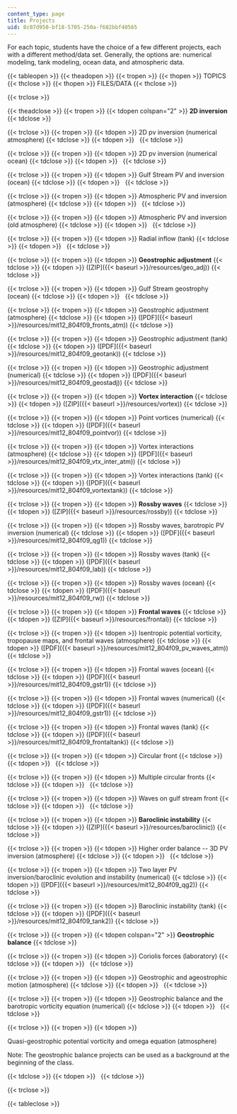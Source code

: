 ```yaml
---
content_type: page
title: Projects
uid: 8c07d950-bf18-5705-250a-f682bbf40565
---
```


For each topic, students have the choice of a few different projects, each with a different method/data set. Generally, the options are: numerical modeling, tank modeling, ocean data, and atmospheric data.

{{< tableopen >}}
{{< theadopen >}}
{{< tropen >}}
{{< thopen >}}
TOPICS
{{< thclose >}}
{{< thopen >}}
FILES/DATA
{{< thclose >}}

{{< trclose >}}

{{< theadclose >}}
{{< tropen >}}
{{< tdopen colspan="2" >}}
**2D inversion**
{{< tdclose >}}

{{< trclose >}}
{{< tropen >}}
{{< tdopen >}}
2D pv inversion (numerical atmosphere)
{{< tdclose >}}
{{< tdopen >}}
 
{{< tdclose >}}

{{< trclose >}}
{{< tropen >}}
{{< tdopen >}}
2D pv inversion (numerical ocean)
{{< tdclose >}}
{{< tdopen >}}
 
{{< tdclose >}}

{{< trclose >}}
{{< tropen >}}
{{< tdopen >}}
Gulf Stream PV and inversion (ocean)
{{< tdclose >}}
{{< tdopen >}}
 
{{< tdclose >}}

{{< trclose >}}
{{< tropen >}}
{{< tdopen >}}
Atmospheric PV and inversion (atmosphere)
{{< tdclose >}}
{{< tdopen >}}
 
{{< tdclose >}}

{{< trclose >}}
{{< tropen >}}
{{< tdopen >}}
Atmospheric PV and inversion (old atmosphere)
{{< tdclose >}}
{{< tdopen >}}
 
{{< tdclose >}}

{{< trclose >}}
{{< tropen >}}
{{< tdopen >}}
Radial inflow (tank)
{{< tdclose >}}
{{< tdopen >}}
 
{{< tdclose >}}

{{< trclose >}}
{{< tropen >}}
{{< tdopen >}}
**Geostrophic adjustment**
{{< tdclose >}}
{{< tdopen >}}
([ZIP]({{< baseurl >}}/resources/geo_adj))
{{< tdclose >}}

{{< trclose >}}
{{< tropen >}}
{{< tdopen >}}
Gulf Stream geostrophy (ocean)
{{< tdclose >}}
{{< tdopen >}}
 
{{< tdclose >}}

{{< trclose >}}
{{< tropen >}}
{{< tdopen >}}
Geostrophic adjustment (atmosphere)
{{< tdclose >}}
{{< tdopen >}}
([PDF]({{< baseurl >}}/resources/mit12_804f09_fronts_atm))
{{< tdclose >}}

{{< trclose >}}
{{< tropen >}}
{{< tdopen >}}
Geostrophic adjustment (tank)
{{< tdclose >}}
{{< tdopen >}}
([PDF]({{< baseurl >}}/resources/mit12_804f09_geotank))
{{< tdclose >}}

{{< trclose >}}
{{< tropen >}}
{{< tdopen >}}
Geostrophic adjustment (numerical)
{{< tdclose >}}
{{< tdopen >}}
([PDF]({{< baseurl >}}/resources/mit12_804f09_geostadj))
{{< tdclose >}}

{{< trclose >}}
{{< tropen >}}
{{< tdopen >}}
**Vortex interaction**
{{< tdclose >}}
{{< tdopen >}}
([ZIP]({{< baseurl >}}/resources/vortex))
{{< tdclose >}}

{{< trclose >}}
{{< tropen >}}
{{< tdopen >}}
Point vortices (numerical)
{{< tdclose >}}
{{< tdopen >}}
([PDF]({{< baseurl >}}/resources/mit12_804f09_pointvor))
{{< tdclose >}}

{{< trclose >}}
{{< tropen >}}
{{< tdopen >}}
Vortex interactions (atmosphere)
{{< tdclose >}}
{{< tdopen >}}
([PDF]({{< baseurl >}}/resources/mit12_804f09_vtx_inter_atm))
{{< tdclose >}}

{{< trclose >}}
{{< tropen >}}
{{< tdopen >}}
Vortex interactions (tank)
{{< tdclose >}}
{{< tdopen >}}
([PDF]({{< baseurl >}}/resources/mit12_804f09_vortextank))
{{< tdclose >}}

{{< trclose >}}
{{< tropen >}}
{{< tdopen >}}
**Rossby waves**
{{< tdclose >}}
{{< tdopen >}}
([ZIP]({{< baseurl >}}/resources/rossby))
{{< tdclose >}}

{{< trclose >}}
{{< tropen >}}
{{< tdopen >}}
Rossby waves, barotropic PV inversion (numerical)
{{< tdclose >}}
{{< tdopen >}}
([PDF]({{< baseurl >}}/resources/mit12_804f09_qg1))
{{< tdclose >}}

{{< trclose >}}
{{< tropen >}}
{{< tdopen >}}
Rossby waves (tank)
{{< tdclose >}}
{{< tdopen >}}
([PDF]({{< baseurl >}}/resources/mit12_804f09_lab))
{{< tdclose >}}

{{< trclose >}}
{{< tropen >}}
{{< tdopen >}}
Rossby waves (ocean)
{{< tdclose >}}
{{< tdopen >}}
([PDF]({{< baseurl >}}/resources/mit12_804f09_rw))
{{< tdclose >}}

{{< trclose >}}
{{< tropen >}}
{{< tdopen >}}
**Frontal waves**
{{< tdclose >}}
{{< tdopen >}}
([ZIP]({{< baseurl >}}/resources/frontal))
{{< tdclose >}}

{{< trclose >}}
{{< tropen >}}
{{< tdopen >}}
Isentropic potential vorticity, tropopause maps, and frontal waves (atmosphere)
{{< tdclose >}}
{{< tdopen >}}
([PDF]({{< baseurl >}}/resources/mit12_804f09_pv_waves_atm))
{{< tdclose >}}

{{< trclose >}}
{{< tropen >}}
{{< tdopen >}}
Frontal waves (ocean)
{{< tdclose >}}
{{< tdopen >}}
([PDF]({{< baseurl >}}/resources/mit12_804f09_gstr1))
{{< tdclose >}}

{{< trclose >}}
{{< tropen >}}
{{< tdopen >}}
Frontal waves (numerical)
{{< tdclose >}}
{{< tdopen >}}
([PDF]({{< baseurl >}}/resources/mit12_804f09_gstr1))
{{< tdclose >}}

{{< trclose >}}
{{< tropen >}}
{{< tdopen >}}
Frontal waves (tank)
{{< tdclose >}}
{{< tdopen >}}
([PDF]({{< baseurl >}}/resources/mit12_804f09_frontaltank))
{{< tdclose >}}

{{< trclose >}}
{{< tropen >}}
{{< tdopen >}}
Circular front
{{< tdclose >}}
{{< tdopen >}}
 
{{< tdclose >}}

{{< trclose >}}
{{< tropen >}}
{{< tdopen >}}
Multiple circular fronts
{{< tdclose >}}
{{< tdopen >}}
 
{{< tdclose >}}

{{< trclose >}}
{{< tropen >}}
{{< tdopen >}}
Waves on gulf stream front
{{< tdclose >}}
{{< tdopen >}}
 
{{< tdclose >}}

{{< trclose >}}
{{< tropen >}}
{{< tdopen >}}
**Baroclinic instability**
{{< tdclose >}}
{{< tdopen >}}
([ZIP]({{< baseurl >}}/resources/baroclinic))
{{< tdclose >}}

{{< trclose >}}
{{< tropen >}}
{{< tdopen >}}
Higher order balance -- 3D PV inversion (atmosphere)
{{< tdclose >}}
{{< tdopen >}}
 
{{< tdclose >}}

{{< trclose >}}
{{< tropen >}}
{{< tdopen >}}
Two layer PV inversion/baroclinic evolution and instability (numerical)
{{< tdclose >}}
{{< tdopen >}}
([PDF]({{< baseurl >}}/resources/mit12_804f09_qg2))
{{< tdclose >}}

{{< trclose >}}
{{< tropen >}}
{{< tdopen >}}
Baroclinic instability (tank)
{{< tdclose >}}
{{< tdopen >}}
([PDF]({{< baseurl >}}/resources/mit12_804f09_tank2))
{{< tdclose >}}

{{< trclose >}}
{{< tropen >}}
{{< tdopen colspan="2" >}}
**Geostrophic balance**
{{< tdclose >}}

{{< trclose >}}
{{< tropen >}}
{{< tdopen >}}
Coriolis forces (laboratory)
{{< tdclose >}}
{{< tdopen >}}
 
{{< tdclose >}}

{{< trclose >}}
{{< tropen >}}
{{< tdopen >}}
Geostrophic and ageostrophic motion (atmosphere)
{{< tdclose >}}
{{< tdopen >}}
 
{{< tdclose >}}

{{< trclose >}}
{{< tropen >}}
{{< tdopen >}}
Geostrophic balance and the barotropic vorticity equation (numerical)
{{< tdclose >}}
{{< tdopen >}}
 
{{< tdclose >}}

{{< trclose >}}
{{< tropen >}}
{{< tdopen >}}


Quasi-geostrophic potential vorticity and omega equation (atmosphere)

Note: The geostrophic balance projects can be used as a background at the beginning of the class.


{{< tdclose >}}
{{< tdopen >}}
 
{{< tdclose >}}

{{< trclose >}}

{{< tableclose >}}